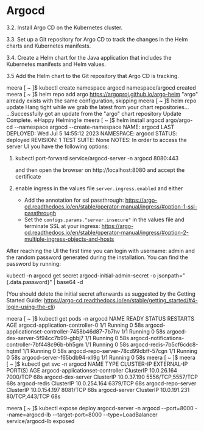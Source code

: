 # Argocd

3.2. Install Argo CD on the Kubernetes cluster.

3.3. Set up a Git repository for Argo CD to track the changes in the Helm charts and Kubernetes manifests.

3.4. Create a Helm chart for the Java application that includes the Kubernetes manifests and Helm values.

3.5 Add the Helm chart to the Git repository that Argo CD is tracking.


meera [ ~ ]$ kubectl create namespace argocd
namespace/argocd created
meera [ ~ ]$ helm repo add argo https://argoproj.github.io/argo-helm
"argo" already exists with the same configuration, skipping
meera [ ~ ]$ helm repo update
Hang tight while we grab the latest from your chart repositories...
...Successfully got an update from the "argo" chart repository
Update Complete. ⎈Happy Helming!⎈
meera [ ~ ]$ helm install argocd argo/argo-cd --namespace argocd --create-namespace
NAME: argocd
LAST DEPLOYED: Wed Jul  5 14:55:12 2023
NAMESPACE: argocd
STATUS: deployed
REVISION: 1
TEST SUITE: None
NOTES:
In order to access the server UI you have the following options:

1. kubectl port-forward service/argocd-server -n argocd 8080:443

    and then open the browser on http://localhost:8080 and accept the certificate

2. enable ingress in the values file `server.ingress.enabled` and either
      - Add the annotation for ssl passthrough: https://argo-cd.readthedocs.io/en/stable/operator-manual/ingress/#option-1-ssl-passthrough
      - Set the `configs.params."server.insecure"` in the values file and terminate SSL at your ingress: https://argo-cd.readthedocs.io/en/stable/operator-manual/ingress/#option-2-multiple-ingress-objects-and-hosts


After reaching the UI the first time you can login with username: admin and the random password generated during the installation. You can find the password by running:

kubectl -n argocd get secret argocd-initial-admin-secret -o jsonpath="{.data.password}" | base64 -d

(You should delete the initial secret afterwards as suggested by the Getting Started Guide: https://argo-cd.readthedocs.io/en/stable/getting_started/#4-login-using-the-cli)


meera [ ~ ]$ kubectl get pods -n argocd
NAME                                                READY   STATUS    RESTARTS   AGE
argocd-application-controller-0                     1/1     Running   0          58s
argocd-applicationset-controller-7458b46d87-7b7hv   1/1     Running   0          58s
argocd-dex-server-5f94cc7b99-gbbj7                  1/1     Running   0          58s
argocd-notifications-controller-7bf448c96b-bh5gm    1/1     Running   0          58s
argocd-redis-7b5cf6cdc8-hqtmf                       1/1     Running   0          58s
argocd-repo-server-78cd99dbff-57cgn                 1/1     Running   0          58s
argocd-server-f65bdb94-xll9g                        1/1     Running   0          58s
meera [ ~ ]$ 
meera [ ~ ]$ kubectl get svc -n argocd
NAME                               TYPE        CLUSTER-IP     EXTERNAL-IP   PORT(S)             AGE
argocd-applicationset-controller   ClusterIP   10.0.26.164    <none>        7000/TCP            68s
argocd-dex-server                  ClusterIP   10.0.37.190    <none>        5556/TCP,5557/TCP   68s
argocd-redis                       ClusterIP   10.0.254.164   <none>        6379/TCP            68s
argocd-repo-server                 ClusterIP   10.0.154.197   <none>        8081/TCP            68s
argocd-server                      ClusterIP   10.0.191.231   <none>        80/TCP,443/TCP      68s


meera [ ~ ]$ kubectl expose deploy argocd-server -n argocd --port=8000 --name=argocd-lb --target-port=8000 --type=LoadBalancer
service/argocd-lb exposed


